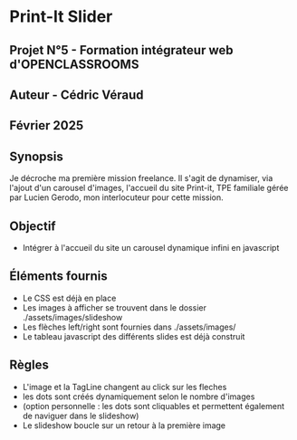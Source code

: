 # Print-It Slider
## Projet N°5 - Formation intégrateur web d'OPENCLASSROOMS
## Auteur - Cédric Véraud
## Février 2025

## Synopsis
Je décroche ma première mission freelance.
Il s'agit de dynamiser, via l'ajout d'un carousel d'images, l'accueil du site Print-it, TPE familiale gérée par Lucien Gerodo, mon interlocuteur pour cette mission.

## Objectif
- Intégrer à l'accueil du site un carousel dynamique infini en javascript
  
## Éléments fournis 
- Le CSS est déjà en place
- Les images à afficher se trouvent dans le dossier ./assets/images/slideshow
- Les flèches left/right sont fournies dans ./assets/images/
- Le tableau javascript des différents slides est déjà construit

## Règles
- L'image et la TagLine changent au click sur les fleches
- les dots sont créés dynamiquement selon le nombre d'images
- (option personnelle : les dots sont cliquables et permettent également de naviguer dans le slideshow)
- Le slideshow boucle sur un retour à la première image

